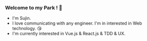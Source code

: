 ### Welcome to my Park ! :deciduous_tree:

- I'm Sujin.
- I love communicating with any engineer. I'm in interested in Web technology. :kissing_heart:
- I'm currently interested in Vue.js & React.js & TDD & UX.

<!--
**sujin-park/sujin-park** is a  _special_ ✨ repository because its `README.md` (this file) appears on your GitHub profile.
Here are some ideas to get you started:

- 🔭 I’m currently working on ...
- 🌱 I’m currently learning ...
- 👯 I’m looking to collaborate on ...
- 🤔 I’m looking for help with ...
- 💬 Ask me about ...
- 📫 How to reach me: ...
- 😄 Pronouns: ...
- ⚡ Fun fact: ...
-->
